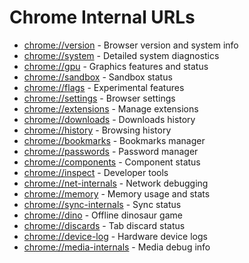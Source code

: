 # Chrome Internal URLs

- [chrome://version](chrome://version) - Browser version and system info
- [chrome://system](chrome://system) - Detailed system diagnostics 
- [chrome://gpu](chrome://gpu) - Graphics features and status
- [chrome://sandbox](chrome://sandbox) - Sandbox status
- [chrome://flags](chrome://flags) - Experimental features
- [chrome://settings](chrome://settings) - Browser settings
- [chrome://extensions](chrome://extensions) - Manage extensions
- [chrome://downloads](chrome://downloads) - Downloads history
- [chrome://history](chrome://history) - Browsing history
- [chrome://bookmarks](chrome://bookmarks) - Bookmarks manager
- [chrome://passwords](chrome://passwords) - Password manager
- [chrome://components](chrome://components) - Component status
- [chrome://inspect](chrome://inspect) - Developer tools
- [chrome://net-internals](chrome://net-internals) - Network debugging
- [chrome://memory](chrome://memory) - Memory usage and stats 
- [chrome://sync-internals](chrome://sync-internals) - Sync status
- [chrome://dino](chrome://dino) - Offline dinosaur game
- [chrome://discards](chrome://discards) - Tab discard status
- [chrome://device-log](chrome://device-log) - Hardware device logs
- [chrome://media-internals](chrome://media-internals) - Media debug info
